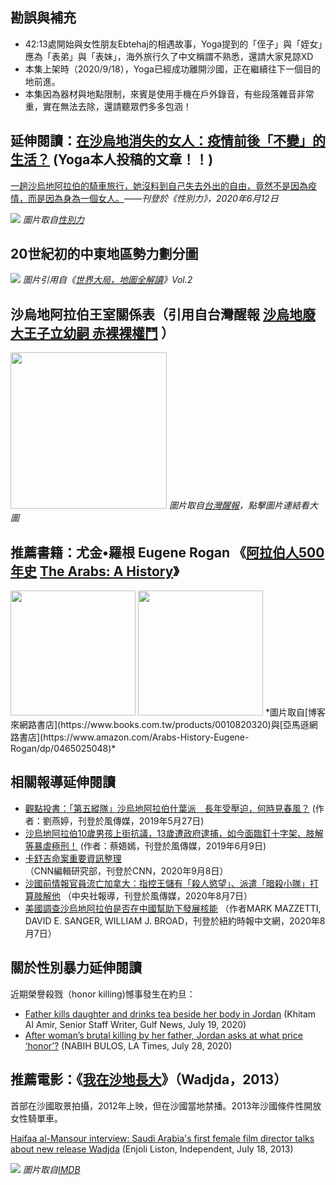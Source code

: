 ---
---
## 勘誤與補充

* 42:13處開始與女性朋友Ebtehaj的相遇故事，Yoga提到的「侄子」與「姪女」應為「表弟」與「表妹」，海外旅行久了中文稱謂不熟悉，還請大家見諒XD
* 本集上架時（2020/9/18），Yoga已經成功離開沙國，正在繼續往下一個目的地前進。
* 本集因為器材與地點限制，來賓是使用手機在戶外錄音，有些段落雜音非常重，實在無法去除，還請聽眾們多多包涵！

## 延伸閱讀：[在沙烏地消失的女人：疫情前後「不變」的生活？](https://womany.net/read/article/24582) (Yoga本人投稿的文章！！)

[一趟沙烏地阿拉伯的騎車旅行，她沒料到自己失去外出的自由，竟然不是因為疫情，而是因為身為一個女人。](https://womany.net/read/article/24582)*——刊登於《性別力》，2020年6月12日*

![](https://womany.net/cdn-cgi/image/w=800,fit=scale-down,f=auto/https://castle.womany.net/images/content/pictures/113015/content_womany_ying_mu_kuai_zhao_2020_06_12__shang_wu_9_18_49_1591924764-24956-0031-7713.png)
*圖片取自[性別力](https://womany.net/read/article/24582)*

## 20世紀初的中東地區勢力劃分圖

![](https://imgur.com/q4qj2Eo.jpg)
*圖片引用自《[世界大局，地圖全解讀](https://www.books.com.tw/products/0010822566)》Vol.2*

## 沙烏地阿拉伯王室關係表（引用自台灣醒報 [沙烏地廢大王子立幼嗣 赤裸裸權鬥](https://anntw.com/articles/20170621-hc3q) ）

<a href="https://anntw.com/articles/20170621-hc3q"><img src="http://i.imgur.com/J8LaK5m.png" style="width: 250px"></a>
*圖片取自[台灣醒報](https://anntw.com/articles/20170621-hc3q)，點擊圖片連結看大圖*

## 推薦書籍：尤金•羅根 Eugene Rogan 《[阿拉伯人500年史](https://www.books.com.tw/products/0010820320) [The Arabs: A History](https://www.amazon.com/Arabs-History-Eugene-Rogan/dp/0465025048)》

<img src="https://im1.book.com.tw/image/getImage?i=https://www.books.com.tw/img/001/082/03/0010820320.jpg&v=5ccbc107&w=600&h=600" style="width: 200px">
<img src="https://images-na.ssl-images-amazon.com/images/I/61T0IaM8m-L._SX330_BO1,204,203,200_.jpg" style="width: 200px">
*圖片取自[博客來網路書店](https://www.books.com.tw/products/0010820320)與[亞馬遜網路書店](https://www.amazon.com/Arabs-History-Eugene-Rogan/dp/0465025048)*

## 相關報導延伸閱讀

* [觀點投書：「第五縱隊」沙烏地阿拉伯什葉派　長年受壓迫，何時見春風？](https://www.storm.mg/article/1307050) (作者：劉燕婷，刊登於風傳媒，2019年5月27日)
* [沙烏地阿拉伯10歲男孩上街抗議，13歲遭政府逮捕，如今面臨釘十字架、肢解等暴虐極刑！](https://www.storm.mg/article/1368049) (作者：蔡娪嫣，刊登於風傳媒，2019年6月9日)
* [卡舒吉命案重要資訊整理](https://www.cnn.com/2019/01/10/middleeast/jamal-khashoggi-fast-facts/index.html) （CNN編輯研究部，刊登於CNN，2020年9月8日）
* [沙國前情報官員流亡加拿大：指控王儲有「殺人慾望」、派遣「暗殺小隊」打算肢解他](https://www.storm.mg/article/2922216) （中央社報導，刊登於風傳媒，2020年8月7日）
* [美國調查沙烏地阿拉伯是否在中國幫助下發展核能](https://cn.nytimes.com/usa/20200807/us-examines-saudi-nuclear-program/zh-hant/) （作者MARK MAZZETTI, DAVID E. SANGER, WILLIAM J. BROAD，刊登於紐約時報中文網，2020年8月7日）

## 關於性別暴力延伸閱讀

近期榮譽殺戮（honor killing)憾事發生在約旦：

* [Father kills daughter and drinks tea beside her body in Jordan](https://gulfnews.com/world/mena/father-kills-daughter-and-drinks-tea-beside-her-body-in-jordan-1.1595164364536) (Khitam Al Amir, Senior Staff Writer, Gulf News, July 19, 2020)
* [After woman’s brutal killing by her father, Jordan asks at what price ‘honor’?](https://www.latimes.com/world-nation/story/2020-07-28/jordan-honor-killing-protests-violence-against-women) (NABIH BULOS, LA Times, July 28, 2020)


## 推薦電影：《[我在沙地長大](https://www.imdb.com/title/tt2258858/)》（Wadjda，2013）

首部在沙國取景拍攝，2012年上映，但在沙國當地禁播。2013年沙國條件性開放女性騎單車。

[Haifaa al-Mansour interview: Saudi Arabia's first female film director talks about new release Wadjda](http://www.independent.co.uk/arts-entertainment/films/features/haifaa-al-mansour-interview-saudi-arabias-first-female-film-director-talks-about-new-release-wadjda-8717438.html) (Enjoli Liston, Independent, July 18, 2013)

![](https://m.media-amazon.com/images/M/MV5BMjI4MzMyNzM2Ml5BMl5BanBnXkFtZTgwNDQ5MDgwMDE@._V1_SY1000_CR0,0,673,1000_AL_.jpg)
*圖片取自[IMDB](https://www.imdb.com/title/tt2258858/)*
